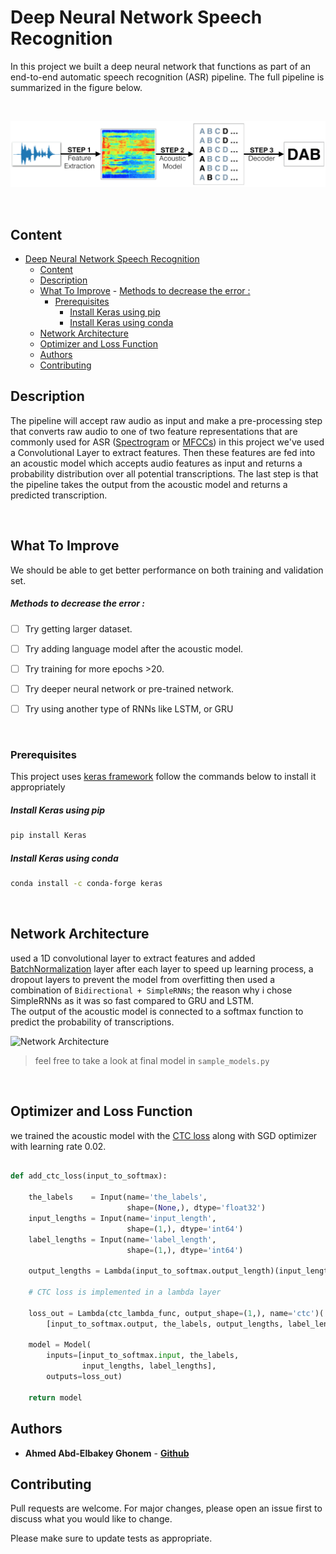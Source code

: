 # Deep Neural Network Speech Recognition 

In this project we built a deep neural network that functions as part of an end-to-end automatic speech recognition (ASR) pipeline. The full pipeline is summarized in the figure below.

<br />


![DNN Architecture](https://github.com/3ba2ii/DNN-Speech-Recognition/raw/5c737dced0e893a5910ade9b49651377e725766e/images/pipeline.png)


<br />

## Content

- [Deep Neural Network Speech Recognition](#deep-neural-network-speech-recognition)
  - [Content](#content)
  - [Description](#description)
  - [What To Improve](#what-to-improve)
        - [Methods to decrease the error :](#methods-to-decrease-the-error-)
    - [Prerequisites](#prerequisites)
        - [Install Keras using pip](#install-keras-using-pip)
        - [Install Keras using conda](#install-keras-using-conda)
  - [Network Architecture](#network-architecture)
  - [Optimizer and Loss Function](#optimizer-and-loss-function)
  - [Authors](#authors)
  - [Contributing](#contributing)

## Description 

The pipeline will accept raw audio as input and make a pre-processing step that converts raw audio to one of two feature representations that are commonly used for ASR ([Spectrogram](https://en.wikipedia.org/wiki/Spectrogram) or [MFCCs](https://en.wikipedia.org/wiki/Mel-frequency_cepstrum)) in this project we've used a Convolutional Layer to extract features. Then these features are fed into an acoustic model which accepts audio features as input and returns a probability distribution over all potential transcriptions. The last step is that the pipeline takes the output from the acoustic model and returns a predicted transcription.

<br />


## What To Improve 

We should be able to get better performance on both training and validation set.

##### Methods to decrease the error :

  
 - [ ] Try getting larger dataset.
 - [ ] Try adding language model after the acoustic model.
 - [ ] Try training for more epochs >20.
 - [ ] Try deeper neural network or pre-trained network.
 - [ ] Try using another type of RNNs like LSTM, or GRU



<br />

### Prerequisites

This project uses [keras framework](https://keras.io/getting_started/) follow the commands below to install it appropriately 

##### Install Keras using pip 
```bash
pip install Keras
```
##### Install Keras using conda 
```bash
conda install -c conda-forge keras
```
<br />

## Network Architecture 

used a 1D convolutional layer to extract features and added [BatchNormalization](https://towardsdatascience.com/batch-normalization-in-neural-networks-1ac91516821c) layer after each layer to speed up learning process, a dropout layers to prevent the model from overfitting then used a combination of ```Bidirectional + SimpleRNNs```; the reason why i chose SimpleRNNs as it was so fast compared to GRU and LSTM. <br/>
The output of the acoustic model is connected to a softmax function to predict the probability of transcriptions.


![Network Architecture](https://i.ibb.co/H2dFPJZ/Screen-Shot-2020-06-20-at-2-30-12-PM.png)

> feel free to take a look at final model in ```sample_models.py``` 



<br />

## Optimizer and Loss Function
we trained the acoustic model with the [CTC loss](https://machinelearning-blog.com/2018/09/05/753/) along with SGD optimizer with learning rate 0.02.

```python 

def add_ctc_loss(input_to_softmax):

    the_labels    = Input(name='the_labels',
                          shape=(None,), dtype='float32')
    input_lengths = Input(name='input_length',
                          shape=(1,), dtype='int64')
    label_lengths = Input(name='label_length',
                          shape=(1,), dtype='int64')

    output_lengths = Lambda(input_to_softmax.output_length)(input_lengths)

    # CTC loss is implemented in a lambda layer

    loss_out = Lambda(ctc_lambda_func, output_shape=(1,), name='ctc')(
        [input_to_softmax.output, the_labels, output_lengths, label_lengths])

    model = Model(
        inputs=[input_to_softmax.input, the_labels,
                input_lengths, label_lengths],
        outputs=loss_out)

    return model


```


## Authors

- **Ahmed Abd-Elbakey Ghonem** - [**Github**](https://github.com/3ba2ii)


## Contributing
Pull requests are welcome. For major changes, please open an issue first to discuss what you would like to change.

Please make sure to update tests as appropriate.



